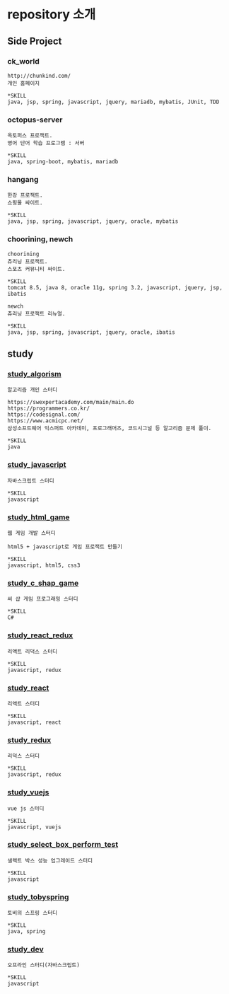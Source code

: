 # repository 소개

## Side Project

### ck_world
```
http://chunkind.com/
개인 홈페이지

*SKILL
java, jsp, spring, javascript, jquery, mariadb, mybatis, JUnit, TDD
```

### octopus-server
```
옥토퍼스 프로잭트.
영어 단어 학습 프로그램 : 서버

*SKILL
java, spring-boot, mybatis, mariadb
```

### hangang
```
한강 프로잭트.
쇼핑몰 싸이트.

*SKILL
java, jsp, spring, javascript, jquery, oracle, mybatis
```

### choorining, newch
```
choorining
츄리닝 프로잭트.
스포츠 커뮤니티 싸이트.

*SKILL
tomcat 8.5, java 8, oracle 11g, spring 3.2, javascript, jquery, jsp, ibatis

newch
츄리닝 프로잭트 리뉴얼.

*SKILL
java, jsp, spring, javascript, jquery, oracle, ibatis
```

## study

### [study_algorism](https://github.com/chunkind/study_algorism)
```
알고리즘 개인 스터디

https://swexpertacademy.com/main/main.do
https://programmers.co.kr/
https://codesignal.com/
https://www.acmicpc.net/
삼성소프트웨어 익스퍼트 아카데미, 프로그래머즈, 코드시그널 등 알고리즘 문제 풀이.

*SKILL
java
```

### [study_javascript](https://github.com/chunkind/study_javascript)
```
자바스크립트 스터디

*SKILL
javascript
```

### [study_html_game](https://github.com/chunkind/study_html_game)
```
웹 게임 개발 스터디

html5 + javascript로 게임 프로잭트 만들기

*SKILL
javascript, html5, css3
```

### [study_c_shap_game](https://github.com/chunkind/study_c_shap_game)
```
씨 샵 게임 프로그래밍 스터디

*SKILL
C#
```

### [study_react_redux](https://github.com/chunkind/study_react_redux)
```
리액트 리덕스 스터디

*SKILL
javascript, redux
```

### [study_react](https://github.com/chunkind/study_react)
```
리액트 스터디

*SKILL
javascript, react
```

### [study_redux](https://github.com/chunkind/study_redux)
```
리덕스 스터디

*SKILL
javascript, redux
```

### [study_vuejs](https://github.com/chunkind/study_vuejs)
```
vue js 스터디

*SKILL
javascript, vuejs
```

### [study_select_box_perform_test](https://github.com/chunkind/study_select_box_perform_test)
```
샐랙트 박스 성능 업그레이드 스터디

*SKILL
javascript
```

### [study_tobyspring](https://github.com/chunkind/study_tobyspring)
```
토비의 스프링 스터디

*SKILL
java, spring
```

### [study_dev](https://github.com/chunkind/study_dev)
```
오프라인 스터디(자바스크립트)

*SKILL
javascript
```
